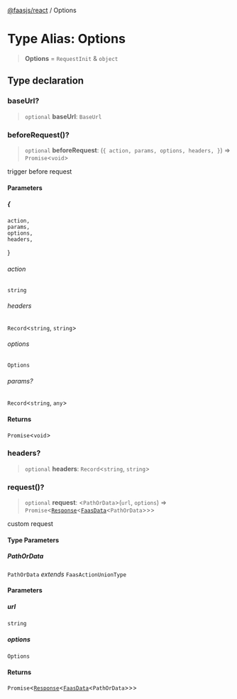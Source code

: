 [@faasjs/react](../README.md) / Options

# Type Alias: Options

> **Options** = `RequestInit` & `object`

## Type declaration

### baseUrl?

> `optional` **baseUrl**: `BaseUrl`

### beforeRequest()?

> `optional` **beforeRequest**: (`{
    action,
    params,
    options,
    headers,
  }`) => `Promise`\<`void`\>

trigger before request

#### Parameters

##### \{
    action,
    params,
    options,
    headers,
  \}

###### action

`string`

###### headers

`Record`\<`string`, `string`\>

###### options

`Options`

###### params?

`Record`\<`string`, `any`\>

#### Returns

`Promise`\<`void`\>

### headers?

> `optional` **headers**: `Record`\<`string`, `string`\>

### request()?

> `optional` **request**: \<`PathOrData`\>(`url`, `options`) => `Promise`\<[`Response`](../classes/Response.md)\<[`FaasData`](FaasData.md)\<`PathOrData`\>\>\>

custom request

#### Type Parameters

##### PathOrData

`PathOrData` *extends* `FaasActionUnionType`

#### Parameters

##### url

`string`

##### options

`Options`

#### Returns

`Promise`\<[`Response`](../classes/Response.md)\<[`FaasData`](FaasData.md)\<`PathOrData`\>\>\>

